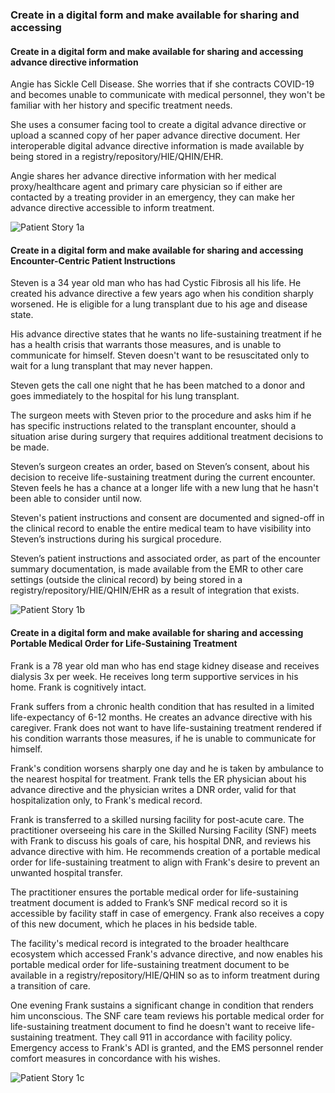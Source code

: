 

### Create in a digital form and make available for sharing and accessing 

#### Create in a digital form and make available for sharing and accessing advance directive information

Angie has Sickle Cell Disease. She worries that if she contracts COVID-19 and becomes unable to communicate with medical personnel, they won't be familiar with her history and specific treatment needs. 


She uses a consumer facing tool to create a digital advance directive or upload a scanned copy of her paper advance directive document. Her interoperable digital advance directive information is made available by being stored in a registry/repository/HIE/QHIN/EHR. 


Angie shares her advance directive information with her medical proxy/healthcare agent and primary care physician so if either are contacted by a treating provider in an emergency, they can make her advance directive accessible to inform treatment.

<img src="./patient_story_1a.png" alt="Patient Story 1a"/>
 <br clear="all" />

#### Create in a digital form and make available for sharing and accessing Encounter-Centric Patient Instructions
<p>
Steven is a 34 year old man who has had Cystic Fibrosis all his life. He created his advance directive a few years ago when his condition sharply worsened. He is eligible for a lung transplant due to his age and disease state. 
</p>
<p>
His advance directive states that he wants no life-sustaining treatment if he has a health crisis that warrants those measures, and is unable to communicate for himself. Steven doesn't want to be resuscitated only to wait for a lung transplant that may never happen. 
</p>
<p>
Steven gets the call one night that he has been matched to a donor and goes immediately to the hospital for his lung transplant. 
</p>
<p>
The surgeon meets with Steven prior to the procedure and asks him if he has specific instructions related to the transplant encounter, should a situation arise during surgery that requires additional treatment decisions to be made. 
</p>
<p>
Steven’s surgeon creates an order, based on Steven’s consent, about his decision to receive life-sustaining treatment during the current encounter. Steven feels he has a chance at a longer life with a new lung that he hasn't been able to consider until now. 
</p>
<p>
Steven's patient instructions and consent are documented and signed-off in the clinical record to enable the entire medical team to have visibility into Steven’s instructions during his surgical procedure.
</p>
<p>
Steven’s patient instructions and associated order, as part of the encounter summary documentation, is made available from the EMR to other care settings (outside the clinical record) by being stored in a registry/repository/HIE/QHIN/EHR as a result of integration that exists. 
</P>
<img src="./patient_story_1b.png" alt="Patient Story 1b"/>
<br clear="all" />

#### Create in a digital form and make available for sharing and accessing Portable Medical Order for Life-Sustaining Treatment
<p>
Frank is a 78 year old man who has end stage kidney disease and receives dialysis 3x per week. He receives long term supportive services in his home. Frank is cognitively intact.
</p>
<p>
Frank suffers from a chronic health condition that has resulted in a limited life-expectancy of 6-12 months. He creates an advance directive with his caregiver. Frank does not want to have life-sustaining treatment rendered if his condition warrants those measures, if he is unable to communicate for himself. 
</p>
<p>
Frank's condition worsens sharply one day and he is taken by ambulance to the nearest hospital for treatment. Frank tells the ER physician about his advance directive and the physician writes a DNR order, valid for that hospitalization only, to Frank's medical record. 
</p>
<p>
Frank is transferred to a skilled nursing facility for post-acute care. The practitioner overseeing his care in the Skilled Nursing Facility (SNF) meets with Frank to discuss his goals of care, his hospital DNR, and reviews his advance directive with him. He recommends creation of a portable medical order for life-sustaining treatment to align with Frank's desire to prevent an unwanted hospital transfer. 
</p>
<p>
The practitioner ensures the portable medical order for life-sustaining treatment document is added to Frank’s SNF medical record so it is accessible by facility staff in case of emergency. Frank also receives a copy of this new document, which he places in his bedside table.
</p>
<p>
The facility's medical record is integrated to the broader healthcare ecosystem which accessed Frank's advance directive, and now enables his portable medical order for life-sustaining treatment document to be available in a registry/repository/HIE/QHIN so as to inform treatment during a transition of care. 
</p>
<p>
One evening Frank sustains a significant change in condition that renders him unconscious. The SNF care team reviews his portable medical order for life-sustaining treatment document to find he doesn't want to receive life-sustaining treatment. They call 911 in accordance with facility policy. Emergency access to Frank's ADI is granted, and the EMS personnel render comfort measures in concordance with his wishes. 
</p>
<img src="./patient_story_1c.png" alt="Patient Story 1c"/>
<br clear="all" />


 
